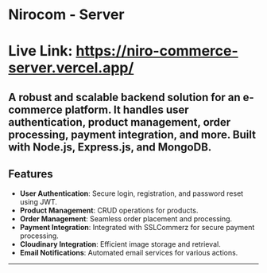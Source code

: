 # Nirocom - Server

# Live Link: https://niro-commerce-server.vercel.app/

A robust and scalable backend solution for an e-commerce platform. It handles user authentication, product management, order processing, payment integration, and more. Built with Node.js, Express.js, and MongoDB.
---

## Features

- **User Authentication**: Secure login, registration, and password reset using JWT.
- **Product Management**: CRUD operations for products.
- **Order Management**: Seamless order placement and processing.
- **Payment Integration**: Integrated with SSLCommerz for secure payment processing.
- **Cloudinary Integration**: Efficient image storage and retrieval.
- **Email Notifications**: Automated email services for various actions.

---



